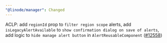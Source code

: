 ```yaml
---
"@linode/manager": Changed
---
```


ACLP: add `regionId` prop to `filter region scope` alerts, add `isLegacyAlertAvailable` to `show confirmation dialog on save of alerts`, add logic to `hide manage alert button` in `AlertReusableComponent` ([#12558](https://github.com/linode/manager/pull/12558))
